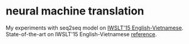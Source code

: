 # neural machine translation

My experiments with seq2seq model on [IWSLT'15 English-Vietnamese](https://nlp.stanford.edu/projects/nmt/).
State-of-the-art on IWSLT'15 English-Vietnamese [reference](https://paperswithcode.com/sota/machine-translation-on-iwslt2015-english-1).
